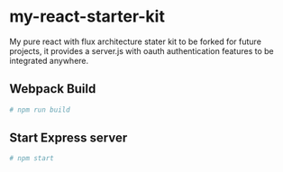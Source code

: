 # my-react-starter-kit 
My pure react with flux architecture stater kit to be forked for future projects, it provides a server.js with oauth authentication features to be integrated anywhere.


## Webpack Build
```sh
# npm run build
```

## Start Express server
```sh
# npm start
```